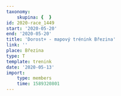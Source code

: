 ```yaml
---
taxonomy:
    skupina: {  }
id: 2020-race_1449
start: '2020-05-20'
end: '2020-05-20'
title: 'Dorost+ - mapový trénink Březina'
link: ''
place: Březina
type: T
template: trenink
date: '2020-05-13'
import:
    type: members
    time: 1589320801
---
```

